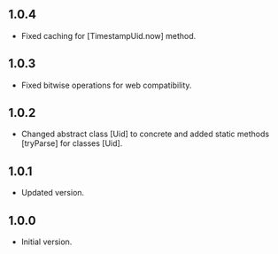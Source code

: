 ## 1.0.4

- Fixed caching for [TimestampUid.now] method.

## 1.0.3

- Fixed bitwise operations for web compatibility.

## 1.0.2

- Changed abstract class [Uid] to concrete and added static methods [tryParse] for classes [Uid].

## 1.0.1

- Updated version.

## 1.0.0

- Initial version.

